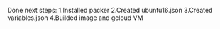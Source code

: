 Done next steps:
1.Installed packer
2.Created ubuntu16.json
3.Created variables.json
4.Builded image and gcloud VM
